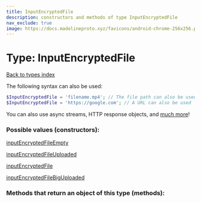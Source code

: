 ```yaml
---
title: InputEncryptedFile
description: constructors and methods of type InputEncryptedFile
nav_exclude: true
image: https://docs.madelineproto.xyz/favicons/android-chrome-256x256.png
---
```

# Type: InputEncryptedFile
[Back to types index](index.html)

The following syntax can also be used:

```php
$InputEncryptedFile = 'filename.mp4'; // The file path can also be used
$InputEncryptedFile = 'https://google.com'; // A URL can also be used
```

You can also use async streams, HTTP response objects, and [much more](https://docs.madelineproto.xyz/docs/FILES.html#downloading-files)!


### Possible values (constructors):

[inputEncryptedFileEmpty](/API_docs/constructors/inputEncryptedFileEmpty.html)  

[inputEncryptedFileUploaded](/API_docs/constructors/inputEncryptedFileUploaded.html)  

[inputEncryptedFile](/API_docs/constructors/inputEncryptedFile.html)  

[inputEncryptedFileBigUploaded](/API_docs/constructors/inputEncryptedFileBigUploaded.html)  



### Methods that return an object of this type (methods):



